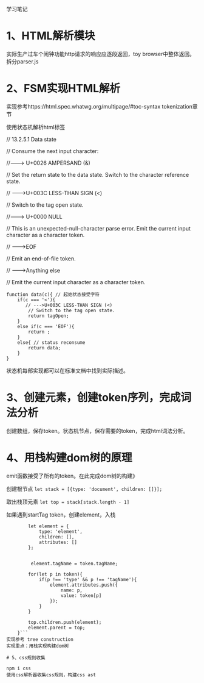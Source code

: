 学习笔记
# 1、HTML解析模块
实际生产过车个闹钟功能http请求的响应应逐段返回，toy browser中整体返回。
拆分parser.js

# 2、FSM实现HTML解析
实现参考https://html.spec.whatwg.org/multipage/#toc-syntax  tokenization章节

使用状态机解析html标签

// 13.2.5.1 Data state

// Consume the next input character:

//---> U+0026 AMPERSAND (&)

// Set the return state to the data state. Switch to the character reference state.

// --->U+003C LESS-THAN SIGN (<)

// Switch to the tag open state.

//---> U+0000 NULL

// This is an unexpected-null-character parse error. Emit the current input character as a character token.

// --->EOF

// Emit an end-of-file token.

// --->Anything else

// Emit the current input character as a character token.

```
function data(c){ // 起始状态接受字符 
    if(c === '<'){
       // --->U+003C LESS-THAN SIGN (<)
        // Switch to the tag open state.
        return tagOpen;
    }
    else if(c === 'EOF'){
        return ;
    }
    else{ // status reconsume
        return data;
    }
}

```

状态机每部实现都可以在标准文档中找到实际描述。

# 3、创建元素，创建token序列，完成词法分析

创建数组，保存token。状态机节点，保存需要的token，完成html词法分析。

# 4、用栈构建dom树的原理

emit函数接受了所有的token。在此完成dom树的构建》

创建根节点 ```let stack = [{type: 'document', children: []}];```

取出栈顶元素 ```let top = stack[stack.length - 1]```

如果遇到startTag token，创建element，入栈
```if(token.type === 'startTag'){
        let element = {
            type: 'element',
            children: [],
            attributes: []
        };


         element.tagName = token.tagName;

        for(let p in token){
            if(p !== 'type' && p !== 'tagName'){
                element.attributes.push({
                    name: p,
                    value: token[p]
                });                
            }
        }

        top.children.push(element);
        element.parent = top;
    }```
实现参考 tree construction
实现重点：用栈实现构建dom树

# 5、css规则收集

npm i css
使用css解析器收集css规则，构建css ast











